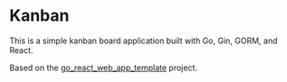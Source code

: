 # Kanban

This is a simple kanban board application built with Go, Gin, GORM, and React.

Based on the [go_react_web_app_template](https://github.com/Tech-Arch1tect/go_react_web_app_template) project.
